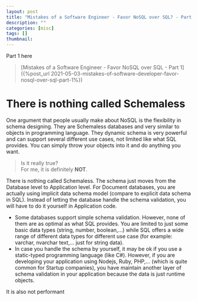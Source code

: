 ```yaml
---
layout: post
title: "Mistakes of a Software Engineer - Favor NoSQL over SQL? - Part 2"
description: ""
categories: [misc]
tags: []
thumbnail:
---
```


Part 1 here

> [Mistakes of a Software Engineer - Favor NoSQL over SQL - Part 1]({%post_url 2021-05-03-mistakes-of-software-developer-favor-nosql-over-sql-part-1%}) 

# There is nothing called Schemaless

One argument that people usually make about NoSQL is the flexibility in schema designing. They
are Schemaless databases and very similar to objects in programming language. They dynamic schema is very
powerful and can support several different use cases, not limited like what SQL provides. You can
simply throw your objects into it and do anything you want.

> Is it really true?  
> For me, it is definitely **NOT**.

There is nothing called Schemaless. The schema just moves from the Database level to Application level.
For Document databases, you are actually using implicit data schema model (compare to explicit data
schema in SQL). Instead of letting the database handle the schema validation, you will have to do it 
yourself in Application code.
- Some databases support simple schema validation. However, none of them are as optimal as what 
  SQL provides. You are limited to just some basic data types (string, number, boolean,...) while 
  SQL offers a wide range of different data types for different use case (for example: varchar, nvarchar 
  text,... just for string data).
- In case you handle the schema by yourself, it may be ok if you use a static-typed programming language
  (like C#). However, if you are developing your application using Nodejs, Ruby, PHP,... (which is quite
  common for Startup companies), you have maintain another layer of schema validation in your application
  because the data is just runtime objects.

It is also not performant 
